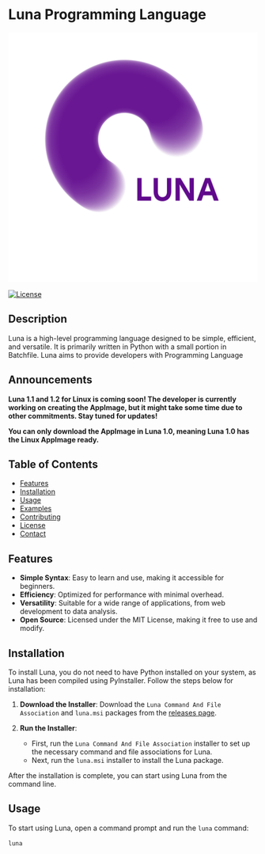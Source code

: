 # Luna Programming Language

![Luna Logo](icon.png)

[![License](https://img.shields.io/badge/license-MIT-blue.svg)](LICENSE.md)

## Description

Luna is a high-level programming language designed to be simple, efficient, and versatile. It is primarily written in Python with a small portion in Batchfile. Luna aims to provide developers with Programming Language

## Announcements

**Luna 1.1 and 1.2 for Linux is coming soon! The developer is currently working on creating the AppImage, but it might take some time due to other commitments. Stay tuned for updates!** 

**You can only download the AppImage in Luna 1.0, meaning Luna 1.0 has the Linux AppImage ready.**

## Table of Contents

- [Features](#features)
- [Installation](#installation)
- [Usage](#usage)
- [Examples](#examples)
- [Contributing](#contributing)
- [License](#license)
- [Contact](#contact)

## Features

- **Simple Syntax**: Easy to learn and use, making it accessible for beginners.
- **Efficiency**: Optimized for performance with minimal overhead.
- **Versatility**: Suitable for a wide range of applications, from web development to data analysis.
- **Open Source**: Licensed under the MIT License, making it free to use and modify.

## Installation

To install Luna, you do not need to have Python installed on your system, as Luna has been compiled using PyInstaller. Follow the steps below for installation:

1. **Download the Installer**: Download the `Luna Command And File Association` and `luna.msi` packages from the [releases page](https://github.com/LunaLanguage/luna/releases).

2. **Run the Installer**: 
    - First, run the `Luna Command And File Association` installer to set up the necessary command and file associations for Luna.
    - Next, run the `luna.msi` installer to install the Luna package.

After the installation is complete, you can start using Luna from the command line.

## Usage

To start using Luna, open a command prompt and run the `luna` command:

```bash
luna
